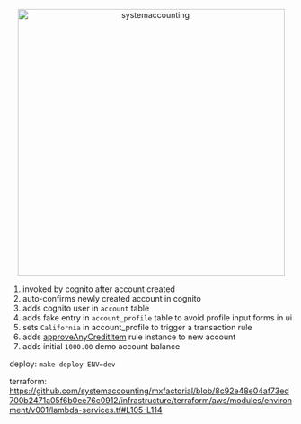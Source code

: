 <p align="center">
  <img width="475" alt="systemaccounting" src="https://user-images.githubusercontent.com/12200465/37568924-06f05d08-2a99-11e8-8891-60f373b33421.png">
</p>

1. invoked by cognito after account created
1. auto-confirms newly created account in cognito
1. adds cognito user in `account` table
1. adds fake entry in `account_profile` table to avoid profile input forms in ui
1. sets `California` in account_profile to trigger a transaction rule
1. adds [approveAnyCreditItem](https://github.com/systemaccounting/mxfactorial/blob/dd809b5e5a45324c129d29d48155335312f12433/services/rules/src/rules/approveAnyCreditItem.js) rule instance to new account
1. adds initial `1000.00` demo account balance

deploy: `make deploy ENV=dev`

terraform: https://github.com/systemaccounting/mxfactorial/blob/8c92e48e04af73ed700b2471a05f6b0ee76c0912/infrastructure/terraform/aws/modules/environment/v001/lambda-services.tf#L105-L114
